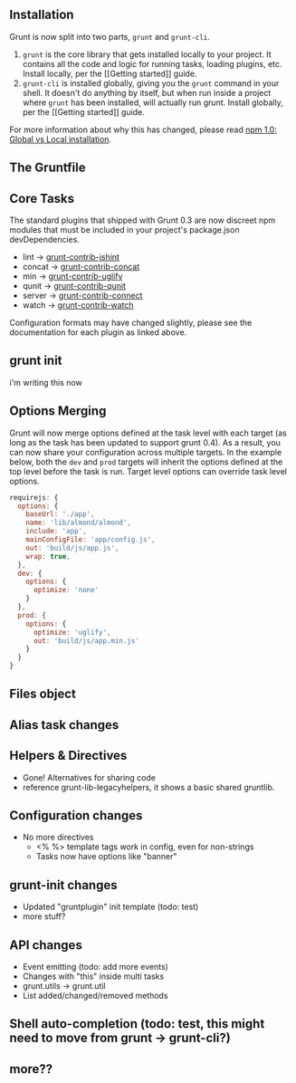 ## Installation
Grunt is now split into two parts, `grunt` and `grunt-cli`.

1. `grunt` is the core library that gets installed locally to your project. It contains all the code and logic for running tasks, loading plugins, etc. Install locally, per the [[Getting started]] guide.
1. `grunt-cli` is installed globally, giving you the `grunt` command in your shell. It doesn't do anything by itself, but when run inside a project where `grunt` has been installed, will actually run grunt. Install globally, per the [[Getting started]] guide.

For more information about why this has changed, please read [npm 1.0: Global vs Local installation](http://blog.nodejs.org/2011/03/23/npm-1-0-global-vs-local-installation).

## The Gruntfile


## Core Tasks
The standard plugins that shipped with Grunt 0.3 are now discreet npm modules that must be included in your project's package.json devDependencies.

* lint -> [grunt-contrib-jshint](/gruntjs/grunt-contrib-jshint)
* concat -> [grunt-contrib-concat](/gruntjs/grunt-contrib-concat)
* min -> [grunt-contrib-uglify](/gruntjs/grunt-contrib-uglify)
* qunit -> [grunt-contrib-qunit](/gruntjs/grunt-contrib-qunit)
* server -> [grunt-contrib-connect](/gruntjs/grunt-contrib-connect)
* watch -> [grunt-contrib-watch](/gruntjs/grunt-contrib-watch)

Configuration formats may have changed slightly, please see the documentation for each plugin as linked above.

## grunt init

i'm writing this now


## Options Merging

Grunt will now merge options defined at the task level with each target (as long as the task has been updated to support grunt 0.4).  As a result, you can now share your configuration across multiple targets.  In the example below, both the `dev` and `prod` targets will inherit the options defined at the top level before the task is run.  Target level options can override task level options.

```js
requirejs: {
  options: {
    baseUrl: './app',
    name: 'lib/almond/almond',
    include: 'app',
    mainConfigFile: 'app/config.js',
    out: 'build/js/app.js',
    wrap: true,
  },
  dev: {
    options: {
      optimize: 'none'
    }
  },
  prod: {
    options: {
      optimize: 'uglify',
      out: 'build/js/app.min.js'
    }
  }
}
```

## Files object



## Alias task changes


## Helpers & Directives
* Gone! Alternatives for sharing code
* reference grunt-lib-legacyhelpers, it shows a basic shared gruntlib.


## Configuration changes
* No more directives
  * <% %> template tags work in config, even for non-strings
  * Tasks now have options like "banner"


## grunt-init changes
* Updated "gruntplugin" init template (todo: test)
* more stuff?


## API changes
* Event emitting (todo: add more events)
* Changes with "this" inside multi tasks
* grunt.utils -> grunt.util
* List added/changed/removed methods


## Shell auto-completion (todo: test, this might need to move from grunt -> grunt-cli?)


## more??
